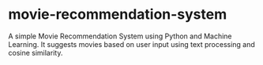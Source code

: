 # movie-recommendation-system
A simple Movie Recommendation System using Python and Machine Learning. It suggests movies based on user input using text processing and cosine similarity.

